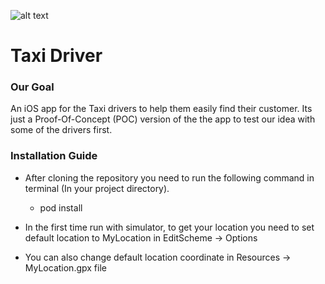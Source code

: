 ![alt text](https://www.sharetee.org/RaeDev/mytaxiplusuiboardlightmode.png)
# Taxi Driver 

### Our Goal
An iOS app for the Taxi drivers to help them easily find their customer. Its just a Proof-Of-Concept (POC) version of the the app to test our idea with some of the drivers first.

### Installation Guide
 - After cloning the repository you need to run the following command in terminal (In your project directory). 
    - pod install
 
 - In the first time run with simulator, to get your location you need to set default location to MyLocation in EditScheme -> Options
 - You can also change default location coordinate in Resources -> MyLocation.gpx file
